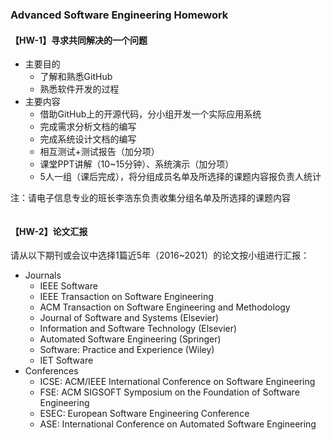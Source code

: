 ### Advanced Software Engineering Homework

#### 【HW-1】寻求共同解决的一个问题
* 主要目的
  * 了解和熟悉GitHub
  * 熟悉软件开发的过程
* 主要内容
  * 借助GitHub上的开源代码，分小组开发一个实际应用系统
  * 完成需求分析文档的编写
  * 完成系统设计文档的编写
  * 相互测试+测试报告（加分项）
  * 课堂PPT讲解（10~15分钟）、系统演示（加分项）
  * 5人一组（课后完成），将分组成员名单及所选择的课题内容报负责人统计

注：请电子信息专业的班长李浩东负责收集分组名单及所选择的课题内容
```c

```
#### 【HW-2】论文汇报
请从以下期刊或会议中选择1篇近5年（2016~2021）的论文按小组进行汇报：

* Journals 
  * IEEE Software
  * IEEE Transaction on Software Engineering
  * ACM Transaction on Software Engineering and Methodology
  * Journal of Software and Systems (Elsevier)
  * Information and Software Technology (Elsevier)
  * Automated Software Engineering (Springer)
  * Software: Practice and Experience (Wiley)
  * IET Software
* Conferences
  * ICSE: ACM/IEEE International Conference on Software Engineering
  * FSE: ACM SIGSOFT Symposium on the Foundation of Software Engineering
  * ESEC: European Software Engineering Conference
  * ASE: International Conference on Automated Software Engineering
```c

```
